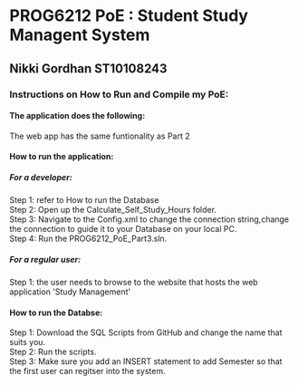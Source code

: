 <h1> PROG6212 PoE : Student Study Managent System</h1>
<h2> Nikki Gordhan ST10108243 </h2>
<h3>Instructions on How to Run and Compile my PoE:</h3>
<h4> The application does the following:</h4>
<p> The web app has the same funtionality as Part 2</p>
<h4> How to run the application: </h4>
<h5> For a developer: </h5>
<p> Step 1: refer to How to run the Database<br>
 Step 2: Open up the Calculate_Self_Study_Hours folder. </br>
Step 3: Navigate to the Config.xml to change the connection string,change the connection to guide it to your Database on your local PC.</br> 
Step 4: Run the PROG6212_PoE_Part3.sln. </br>
 </p>
<h5> For a regular user: </h5>
<p> Step 1: the user needs to browse to the website that hosts the web application 'Study Management'
</p>
<h4> How to run the Databse: </h4>
 <p> Step 1: Download the SQL Scripts from GitHub and change the name that suits you. </br>
 Step 2: Run the scripts.</br>
 Step 3: Make sure you add an INSERT statement to add Semester so that the first user can regitser into the system. </p>
